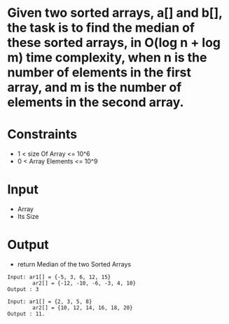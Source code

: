 # Given two sorted arrays, a[] and b[], the task is to find the median of these sorted arrays, in O(log n + log m) time complexity, when n is the number of elements in the first array, and m is the number of elements in the second array.

# Constraints
-  1 < size Of Array <= 10^6
-  0 < Array Elements <= 10^9

# Input
- Array
- Its Size

# Output
- return Median of the two Sorted Arrays

```
Input: ar1[] = {-5, 3, 6, 12, 15}
        ar2[] = {-12, -10, -6, -3, 4, 10}
Output : 3

Input: ar1[] = {2, 3, 5, 8}
        ar2[] = {10, 12, 14, 16, 18, 20}
Output : 11.    

```
